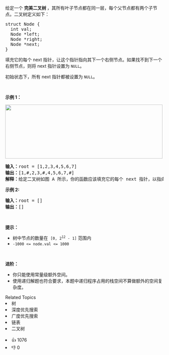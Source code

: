 <p>给定一个&nbsp;<strong>完美二叉树&nbsp;</strong>，其所有叶子节点都在同一层，每个父节点都有两个子节点。二叉树定义如下：</p>

<pre>
struct Node {
  int val;
  Node *left;
  Node *right;
  Node *next;
}</pre>

<p>填充它的每个 next 指针，让这个指针指向其下一个右侧节点。如果找不到下一个右侧节点，则将 next 指针设置为 <code>NULL</code>。</p>

<p>初始状态下，所有&nbsp;next 指针都被设置为 <code>NULL</code>。</p>

<p>&nbsp;</p>

<p><strong>示例 1：</strong></p>

<p><img alt="" src="https://assets.leetcode.com/uploads/2019/02/14/116_sample.png" style="height: 171px; width: 500px;" /></p>

<pre>
<b>输入：</b>root = [1,2,3,4,5,6,7]
<b>输出：</b>[1,#,2,3,#,4,5,6,7,#]
<b>解释：</b>给定二叉树如图 A 所示，你的函数应该填充它的每个 next 指针，以指向其下一个右侧节点，如图 B 所示。序列化的输出按层序遍历排列，同一层节点由 next 指针连接，'#' 标志着每一层的结束。
</pre>

<p>
 <meta charset="UTF-8" /></p>

<p><strong>示例 2:</strong></p>

<pre>
<b>输入：</b>root = []
<b>输出：</b>[]
</pre>

<p>&nbsp;</p>

<p><strong>提示：</strong></p>

<ul> 
 <li>树中节点的数量在
  <meta charset="UTF-8" />&nbsp;<code>[0, 2<sup>12</sup>&nbsp;- 1]</code>&nbsp;范围内</li> 
 <li><code>-1000 &lt;= node.val &lt;= 1000</code></li> 
</ul>

<p>&nbsp;</p>

<p><strong>进阶：</strong></p>

<ul> 
 <li>你只能使用常量级额外空间。</li> 
 <li>使用递归解题也符合要求，本题中递归程序占用的栈空间不算做额外的空间复杂度。</li> 
</ul>

<div><div>Related Topics</div><div><li>树</li><li>深度优先搜索</li><li>广度优先搜索</li><li>链表</li><li>二叉树</li></div></div><br><div><li>👍 1076</li><li>👎 0</li></div>